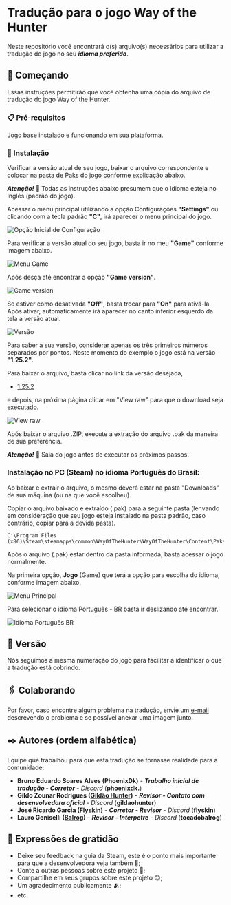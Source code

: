 # Tradução para o jogo Way of the Hunter
Neste repositório você encontrará o(s) arquivo(s) necessários para utilizar a tradução do jogo no seu **_idioma preferido_**.


## 🚀 Começando

Essas instruções permitirão que você obtenha uma cópia do arquivo de tradução do jogo Way of the Hunter.


### 📋 Pré-requisitos

Jogo base instalado e funcionando em sua plataforma.


### 🔧 Instalação

Verificar a versão atual de seu jogo, baixar o arquivo correspondente e colocar na pasta de Paks do jogo conforme explicação abaixo.

**_Atenção!_** 📢 Todas as instruções abaixo presumem que o idioma esteja no Inglês (padrão do jogo).

Acessar o menu principal utilizando a opção Configurações **"Settings"** ou clicando com a tecla padrão **"C"**, irá aparecer o menu principal do jogo.

![Opção Inicial de Configuração](https://github.com/harpyeaglesbr/wayofthehunter/assets/170666537/0ce42b80-b2b5-4ede-8736-b5648bc99a93)

Para verificar a versão atual do seu jogo, basta ir no meu **"Game"** conforme imagem abaixo.

![Menu Game](https://github.com/harpyeaglesbr/wayofthehunter/assets/170666537/cca8319e-650c-4029-9895-cc183e4b45dd)

Após desça até encontrar a opção **"Game version"**.

![Game version](https://github.com/harpyeaglesbr/wayofthehunter/assets/170666537/0c24609e-8190-4f1e-8c8a-dbf51bd44ed9)

Se estiver como desativada **"Off"**, basta trocar para **"On"** para ativá-la. Após ativar, automaticamente irá aparecer no canto inferior esquerdo da tela a versão atual.

![Versão](https://github.com/harpyeaglesbr/wayofthehunter/assets/170666537/668e195a-211d-4bcd-837c-f838a4e23bae)

Para saber a sua versão, considerar apenas os três primeiros números separados por pontos. Neste momento do exemplo o jogo está na versão **"1.25.2"**.

Para baixar o arquivo, basta clicar no link da versão desejada,

* [1.25.2](https://github.com/harpyeaglesbr/wayofthehunter/blob/main/Downloads/1.25.2/translate_pt-BR.zip)

e depois, na próxima página clicar em "View raw" para que o download seja executado.

![View raw](https://github.com/harpyeaglesbr/wayofthehunter/assets/8241295/cd378405-38bf-47d4-b9c5-9f171763b6d6)

Após baixar o arquivo .ZIP, execute a extração do arquivo .pak da maneira de sua preferência.

**_Atenção!_** 📢 Saia do jogo antes de executar os próximos passos.

### Instalação no PC (Steam) no idioma Português do Brasil:
Ao baixar e extrair o arquivo, o mesmo deverá estar na pasta "Downloads" de sua máquina (ou na que você escolheu).

Copiar o arquivo baixado e extraído (.pak) para a seguinte pasta (lenvando em consideração que seu jogo esteja instalado na pasta padrão, caso contrário, copiar para a devida pasta).
```
C:\Program Files (x86)\Steam\steamapps\common\WayOfTheHunter\WayOfTheHunter\Content\Paks
```

Após o arquivo (.pak) estar dentro da pasta informada, basta acessar o jogo normalmente.

Na primeira opção, **Jogo** (Game) que terá a opção para escolha do idioma, conforme imagem abaixo.

![Menu Principal](https://github.com/harpyeaglesbr/wayofthehunter/assets/170666537/88f950c4-07b0-4e69-8a1c-d6c00d427042)

Para selecionar o idioma Português - BR basta ir deslizando até encontrar.

![Idioma Português BR](https://github.com/harpyeaglesbr/wayofthehunter/assets/170666537/739f97e6-0789-4ade-82c0-efc010454391)


## 📌 Versão

Nós seguimos a mesma numeração do jogo para facilitar a identificar o que a tradução está cobrindo.


## 🖇️ Colaborando

Por favor, caso encontre algum problema na tradução, envie um [e-mail](mailto:harpyeaglesbr@gmail.com) descrevendo o problema e se possível anexar uma imagem junto.


## ✒️ Autores (ordem alfabética)

Equipe que trabalhou para que esta tradução se tornasse realidade para a comunidade:

* **Bruno Eduardo Soares Alves (PhoenixDk)** - **_Trabalho inicial de tradução - Corretor_** - *Discord* (**phoenixdk.**)
* **Gildo Zounar Rodrigues ([Gildão Hunter](https://www.youtube.com/@gildaohunter))** - **_Revisor - Contato com desenvolvedora oficial_** - *Discord* (**gildaohunter**)
* **José Ricardo Garcia ([Flyskin](https://www.youtube.com/@flyskingames))** - **_Corretor - Revisor_** - *Discord* (**flyskin**)
* **Lauro Geniselli ([Balrog](https://www.youtube.com/@tocadobalrog))** - **_Revisor - Interpetre_** - *Discord* (**tocadobalrog**)


## 🎁 Expressões de gratidão

* Deixe seu feedback na guia da Steam, este é o ponto mais importante para que a desenvolvedora veja também 🚀;
* Conte a outras pessoas sobre este projeto 📢;
* Compartilhe em seus grupos sobre este projeto 😊;
* Um agradecimento publicamente 🫂;
* etc.
